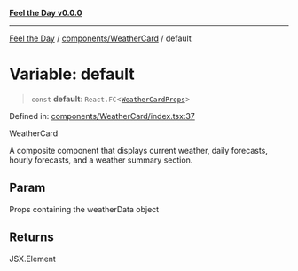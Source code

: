 [**Feel the Day v0.0.0**](../../../README.md)

***

[Feel the Day](../../../README.md) / [components/WeatherCard](../README.md) / default

# Variable: default

> `const` **default**: `React.FC`\<[`WeatherCardProps`](../interfaces/WeatherCardProps.md)\>

Defined in: [components/WeatherCard/index.tsx:37](https://github.com/HyeinKang/feel-the-day/blob/6b0d3fb3bda5bce2accd42bfbaa4c5a46f07891e/src/components/WeatherCard/index.tsx#L37)

WeatherCard

A composite component that displays current weather, daily forecasts,
hourly forecasts, and a weather summary section.

## Param

Props containing the weatherData object

## Returns

JSX.Element
